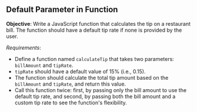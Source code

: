 ## Default Parameter in Function

**Objective**: Write a JavaScript function that calculates the tip on a restaurant bill. The function should have a default tip rate if none is provided by the user.

*Requirements*:
- Define a function named ``calculateTip`` that takes two parameters: `billAmount` and `tipRate`.
- `tipRate` should have a default value of 15% (i.e., 0.15).
- The function should calculate the total tip amount based on the `billAmount` and `tipRate`, and return this value.
- Call this function twice: first, by passing only the bill amount to use the default tip rate, and second, by passing both the bill amount and a custom tip rate to see the function's flexibility.